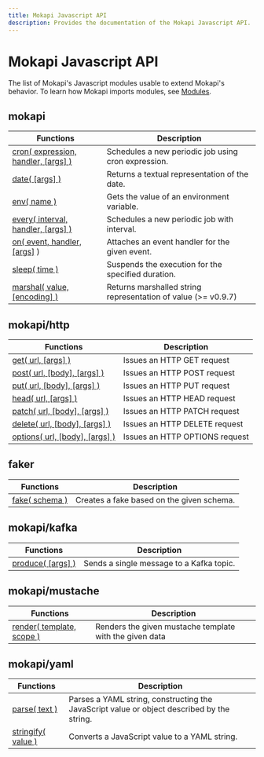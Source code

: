 ```yaml
---
title: Mokapi Javascript API
description: Provides the documentation of the Mokapi Javascript API.
---
```

# Mokapi Javascript API

The list of Mokapi's Javascript modules usable to extend Mokapi's behavior.
To learn how Mokapi imports modules, see [Modules](/docs/javascript-api/modules.md).

## mokapi

| Functions                                                                    | Description                                                   |
|------------------------------------------------------------------------------|---------------------------------------------------------------|
| [cron( expression, handler, \[args\] )](/docs/javascript-api/mokapi/cron.md) | Schedules a new periodic job using cron expression.           |
| [date( \[args\] )](/docs/javascript-api/mokapi/date.md)                      | Returns a textual representation of the date.                 |
| [env( name )](/docs/javascript-api/mokapi/env.md)                            | Gets the value of an environment variable.                    |
| [every( interval, handler, \[args\] )](/docs/javascript-api/mokapi/every.md) | Schedules a new periodic job with interval.                   |
| [on( event, handler, \[args\]](/docs/javascript-api/mokapi/on.md) )          | Attaches an event handler for the given event.                |
| [sleep( time )](/docs/javascript-api/mokapi/sleep.md)                        | Suspends the execution for the specified duration.            |
| [marshal( value, \[encoding\] )](/docs/javascript-api/mokapi/marhsal.md)     | Returns marshalled string representation of value (>= v0.9.7) |

## mokapi/http

| Functions                                                                         | Description                    |
|-----------------------------------------------------------------------------------|--------------------------------|
| [get( url, \[args\] )](/docs/javascript-api/mokapi-http/get.md)                   | Issues an HTTP GET request     |
| [post( url, \[body\], \[args\] )](/docs/javascript-api/mokapi-http/post.md)       | Issues an HTTP POST request    |
| [put( url, \[body\], \[args\] )](/docs/javascript-api/mokapi-http/put.md)         | Issues an HTTP PUT request     |
| [head( url, \[args\] )](/docs/javascript-api/mokapi-http/head.md)                 | Issues an HTTP HEAD request    |
| [patch( url, \[body\], \[args\] )](/docs/javascript-api/mokapi-http/patch.md)     | Issues an HTTP PATCH request   |
| [delete( url, \[body\], \[args\] )](/docs/javascript-api/mokapi-http/delete.md)   | Issues an HTTP DELETE request  |
| [options( url, \[body\], \[args\] )](/docs/javascript-api/mokapi-http/options.md) | Issues an HTTP OPTIONS request |

## faker

| Functions                                                   | Description                                |
|-------------------------------------------------------------|--------------------------------------------|
| [fake( schema )](/docs/javascript-api/mokapi-faker/fake.md) | Creates a fake based on the given schema.  |

## mokapi/kafka

| Functions                                                           | Description                               |
|---------------------------------------------------------------------|-------------------------------------------|
| [produce( \[args\] )](/docs/javascript-api/mokapi-kafka/produce.md) | Sends a single message to a Kafka topic.  |

## mokapi/mustache

| Functions                                                                   | Description                                              |
|-----------------------------------------------------------------------------|----------------------------------------------------------|
| [render( template, scope )](/docs/javascript-api/mokapi-mustache/render.md) | Renders the given mustache template with the given data  |

## mokapi/yaml

| Functions                                                           | Description                                                                                |
|---------------------------------------------------------------------|--------------------------------------------------------------------------------------------|
| [parse( text )](/docs/javascript-api/mokapi-yaml/parse.md)          | Parses a YAML string, constructing the JavaScript value or object described by the string. |
| [stringify( value )](/docs/javascript-api/mokapi-yaml/stringify.md) | Converts a JavaScript value to a YAML string.                                              |





